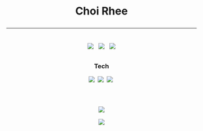 <!-- 아이콘 넣기
<img src="https://img.shields.io/badge/문구-색?style=flat-square&logo=로고&logoColor=white"/>
문구는 알아서, 색이랑 로고 이름은 h0ttps://simpleicons.org/ 이 사이트에서 복사해서 쓰면 됨 -->

<h1 align='center'> Choi Rhee </p>

---

<p>
<a href="https://public.tableau.com/app/profile/.34638457"><img src="https://img.shields.io/badge/Tableau Public-E97627?style=flat-square&logo=Tableau&logoColor=white&link=https://public.tableau.com/app/profile/.34638457"/></a>&nbsp
<a href="https://rchoi-19-4-2.tistory.com/"><img src="https://img.shields.io/badge/Tech blog-181717?style=flat-square&logo=GitHub&logoColor=white&link=https://rchoi-19-4-2.tistory.com/"/></a>&nbsp
<img src="https://img.shields.io/badge/choiree@gmail.com-EA4335?style=flat-square&logo=Gmail&logoColor=white"/>
</p>


<h3 align = 'center'> Tech </p>

<p>
<img src="https://img.shields.io/badge/R-276DC3?style=flat-square&logo=R&logoColor=white"/></a>&nbsp
<img src="https://img.shields.io/badge/Python-3776AB?style=flat-square&logo=Python&logoColor=white"/></a>&nbsp
<img src="https://img.shields.io/badge/Tableau-E97627?style=flat-square&logo=Tableau&logoColor=white"/></a>&nbsp
</p>

## 

</br>
<p align = 'center'>
<!-- https://github.com/anuraghazra/github-readme-stats/blob/master/themes/README.md --> <!-- 백준 랭크 표시 https://github.com/mazassumnida/mazassumnida -->
<img src="https://github-readme-stats.vercel.app/api?username=ChoiRhee&theme=graywhite&show_icons=true">
</br></br>
<img src="http://mazassumnida.wtf/api/v2/generate_badge?boj=rxhoi1942">
</p>
